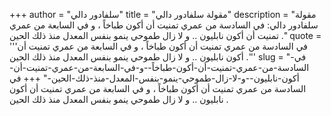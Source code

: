 +++
author = "سلفادور دالي"
title = "مقولة سلفادور دالي"
description = "مقولة سلفادور دالي: في السادسة من عمري تمنيت أن أكون طباخاً ، و في السابعة من عمري تمنيت أن أكون نابليون .. و لا زال طموحي ينمو بنفس المعدل منذ ذلك الحين ."
quote = '''في السادسة من عمري تمنيت أن أكون طباخاً ، و في السابعة من عمري تمنيت أن أكون نابليون .. و لا زال طموحي ينمو بنفس المعدل منذ ذلك الحين .''' 
slug = "في-السادسة-من-عمري-تمنيت-أن-أكون-طباخاً--و-في-السابعة-من-عمري-تمنيت-أن-أكون-نابليون--و-لا-زال-طموحي-ينمو-بنفس-المعدل-منذ-ذلك-الحين-"
+++
في السادسة من عمري تمنيت أن أكون طباخاً ، و في السابعة من عمري تمنيت أن أكون نابليون .. و لا زال طموحي ينمو بنفس المعدل منذ ذلك الحين .
